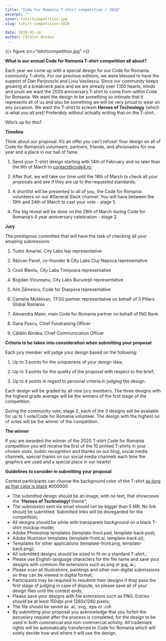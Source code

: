 ```yaml
---
title: "Code for Romania T-shirt competition / 2020"
excerpt: ""
cover: tshirtcompetition.jpg
slug: tshirt-competition-2020

date: 2020-02-14
author: Cătălin Bindea
---
```


{{< figure src="tshirtcompetition.jpg" >}}

**What is our annual Code for Romania T-shirt competition all about?**

Each year we come up with a special design for our Code for Romania community T-shirts. For our previous editions, we were blessed to have the support of Dan Perjovschi and Liviu Vasilescu. Since our community keeps growing at a breakneck pace and we are already over 1.100 hearts, minds and souls we want the 2020 anniversary T-shirt to come from within Code for Romania. We want the design to be something so intimate that it represents all of us and also be something we will be very proud to wear on any occasion. We want the T-shirt to scream **Heroes of Technology** (which is what you all are)! Preferably without actually writing that on the T-shirt.

Who’s up for this?


**Timeline**

Think about our proposal. It’s an offer you can’t refuse! Your design on all of Code for Romania’s volunteers, partners, friends, and aficionados for one year and a place in our hall of fame.

1. Send your T-shirt design starting with 14th of February and no later than the 9th of March to contact@code4.ro;

2. After that, we will take our time until the 18th of March to check all your proposals and see if they are up to the requested standards;

3. A shortlist will be presented to all of you, the Code for Romania volunteers on our #General Slack channel. You will have between the 19th and 24th of March to cast your vote - stage 1;

4. The big reveal will be done on the 28th of March during Code for Romania’s 4 year anniversary celebration - stage 2.


**Jury**

The prestigious committee that will have the task of checking all your amazing submissions:

1. Tudor Amariei, City Labs Iași representative

2. Răzvan Pavel, co-founder & City Labs Cluj-Napoca representative

3. Costi Bleotu, City Labs Timișoara representative

4. Bogdan Vizureanu, City Labs București representative

5. Alin Zăinescu, Code for Diaspora representative

6. Camelia Moldovan, TFSG partner representative on behalf of 3 Pillars Global Romania

7. Alexandra Maier, main Code for Romania partner on behalf of ING Bank

8. Dana Pascu, Chief Fundraising Officer

9. Cătălin Bindea, Chief Communication Officer


**Criteria to be taken into consideration when submitting your proposal**

Each jury member will judge your design based on the following:

1. Up to 3 points for the uniqueness of your design idea;

2. Up to 3 points for the quality of the proposal with respect to the brief;

3. Up to 4 points in regard to personal criteria in judging the design.

Each design will be graded by all nine jury members. The three designs with the highest grade average will be the winners of the first stage of the competition. 

During the community vote, stage 2, each of the 3 designs will be available for up to 1 vote/Code for Romania volunteer. The design with the highest no of votes will be the winner of the competition.


**The winner**

If you are awarded the winner of the 2020 T-shirt Code for Romania competition you will receive the first of the 10 printed T-shirts in your chosen sizes, public recognition and thanks on our blog, social media channels, special thanks on our social media channels each time the graphics are used and a special place in our hearts!


**Guidelines to consider in submitting your proposal**

Contest participants can choose the background color of the T-shirt [as long as that color is black](http://www.hyperwrite.com/Articles/showarticle.aspx?id=90) #000000.

* The submitted design should be an image, with no text, that showcases the “**Heroes of Technology!** theme“;
* The submission sent via email should not be bigger than 5 MB. No link should be submitted. Submitted links will be disregarded for the competition;
* All designs should be white with transparent background on a black T-shirt mockup model;
* Adobe Photoshop templates (template-front.psd, template-back.psd);
* Adobe Illustrator templates (template-front.ai, template-back.ai);
* Templates for other applications (template-front.png, template-back.png);
* All submitted designs should be sized to fit on a standard T-shirt.;
* Please use English-language characters for the file name and save your designs with common file extensions such as png or jpg, ai.;
* Please scan all illustrations, paintings and other non-digital submissions so they can be viewed in digital format;
* Participants may be required to resubmit their designs if they pass the first stage of judging in case of dispute, so please save all of your design files until the contest ends;
* Please save your designs with file extensions such as PNG. Entries should be at least 150dpi and 1280x1280 pixels;
* The file should be saved as .ai, .svg, .eps or .cdr.
* By submitting your proposal you acknowledge that you forfeit the pecuniary request after the process is completed, for the design to be used in both commercial and non-commercial activity. All trademark rights will be automatically transferred to Code for Romania which will solely decide how and where it will use the design.
